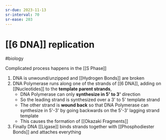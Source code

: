 ```yaml
---
sr-due: 2023-11-13
sr-interval: 70
sr-ease: 203
---
```

# [[6 DNA]] replication
#biology 

Complicated process happens in the [[S Phase]]

1. DNA is unwound/unzipped and [[Hydrogen Bonds]] are broken
2. DNA Polymerase runs along one of the strands of [[6 DNA]], adding on [[Nucleotides]] to the **template parent strands**,
	- DNA Polymerase can only **synthesize in 5' to 3'** direction
	- So the leading strand is synthesized over a 3' to 5' template strand 
	- The other strand is **wound back** so that DNA Polymerase can synthesize in 5'-3' by going backwards on the 5'-3' lagging strand template
	- This causes the formation of [[Okazaki Fragments]]
3. Finally DNA [[Ligase]] binds strands together with [[Phosphodiester Bonds]] and attaches everything
